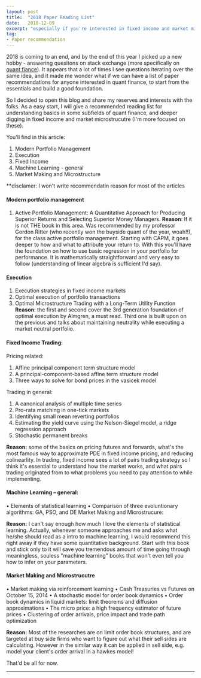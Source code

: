 ```yaml
---
layout: post
title:  "2018 Paper Reading List"
date:   2018-12-09
excerpt: "especially if you're interested in fixed income and market microstructure..."
tag:
- Paper recommendation
---
```




2018 is coming to an end, and by the end of this year I picked up a new hobby - answering quesitons on stack exchange (more specifically on [quant fiance]( https://quant.stackexchange.com/)). It appears that a lot of times I see questions iterating over the same idea, and it made me wonder what if we can have a list of paper recommendations for anyone interested in quant finance, to start from the essentials and build a good foundation.  

So I decided to open this blog and share my reserves and interests with the folks. As a easy start, I will give a recommended reading list for understanding basics in some subfields of quant finance, and deeper digging in fixed income and market microstrucutre (I'm more focused on these).

You'll find in this article: 
1. Modern Portfolio Management
2. Execution
3. Fixed Income
4. Machine Learning - general
5. Market Making and Microstructure

**disclamer: I won't write recommendatin reason for most of the articles

#### Modern portfolio management
1. Active Portfolio Management: A Quantitative Approach for Producing Superior Returns and Selecting Superior Money Managers.
**Reason**: If it is not THE book in this area. Was recommended by my professor Gordon Ritter (who recently won the buyside quant of the year, woah!!), for the class active portfolio management. Starting with CAPM, it goes deeper to how and what to attribute your return to. With this you'll have the foundation on how to use basic regression in your portfolio for performance. It is mathematically straightforward and very easy to follow (understanding of linear algebra is sufficient I'd say).

#### Execution
1.	Execution strategies in fixed income markets
2. Optimal execution of portfolio transactions
3. Optimal Microstructure Trading with a Long-Term Utility Function
    **Reason**: the first and second cover the 3rd generation foundation of optimal execution by Almgren, a must read. Third one is built upon on the previous and talks about maintaining neutrality while executing a market neutral portfolio.

#### Fixed Income Trading:
Pricing related:
1. Affine principal component term structure model
2. A principal-component-based affine term structure model
3. Three ways to solve for bond prices in the vasicek model

Trading in general:
1. A canonical analysis of multiple time series
2.	Pro-rata matching in one-tick markets
3.	Identifying small mean reverting portfolios
4.	Estimating the yield curve using the Nelson-Siegel model, a ridge regression approach
4.	Stochastic permanent breaks

**Reason:** some of the basics on pricing futures and forwards, what's the most famous way to approximate PDE in fixed income pricing, and reducing colinearlity. In trading, fixed income sees a lot of pairs trading strategy so I think it's essential to understand how the market works, and what pairs trading originated from to what problems you need to pay attention to while implementing.

#### Machine Learning – general:
•	Elements of statistical learning
•	Comparison of three evoluntionary algorithms: GA, PSO, and DE
Market Making and Microstrucure:

**Reason:** I can't say enough how much I love the elements of statistical learning. Actually, whenever someone approaches me and asks what he/she should read as a intro to machine learning, I would recommend this right away if they have some quantitative background. Start with this book and stick only to it will save you tremendous amount of time going through meaningless, souless "machine learning" books that won't even tell you how to infer on your parameters.

#### Market Making and Microstrucutre
•	Market making via reinforcement learning
•	Cash Treasuries vs Futures on October 15, 2014
•	A stochastic model for order book dynamics
•	Order book dynamics in liquid markets: limit theorems and diffusion approximations
•	The micro price: a high frequency estimator of future prices
•	Clustering of order arrivals, price impact and trade path optimization

**Reason:** Most of the researches are on limit order book structures, and are targeted at buy side firms who want to figure out what their sell sides are calculating. However in the similar way it can be applied in sell side, e.g. model your client's order arrival in a hawkes model!

That'd be all for now. 

---